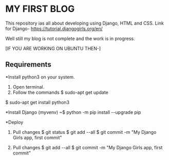 # MY FIRST BLOG

This repository ias all about developing using Django, HTML and CSS.
Link for Django- https://tutorial.djangogirls.org/en/

Well still my blog is not complete and the work is in progress.

[IF YOU ARE WORKING ON UBUNTU THEN-]

## Requirements

*Install python3 on your system.
1. Open terminal.
2. Follow the commands
  $ sudo-apt get update
   
  $ sudo-apt get install python3
  

*Install Django
  (myvenv) ~$ python -m pip install --upgrade pip
  

*Deploy
1. Pull changes
  $ git status
     $ git add --all
     $ git commit -m "My Django Girls app, first commit"
  
2. Pull changes
  $ git add --all
     $ git commit -m "My Django Girls app, first commit"
  
